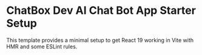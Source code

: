 # ChatBox Dev AI Chat Bot App Starter Setup

This template provides a minimal setup to get React 19 working in Vite with HMR and some ESLint rules.